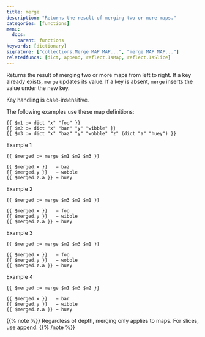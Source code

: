 ```yaml
---
title: merge
description: "Returns the result of merging two or more maps."
categories: [functions]
menu:
  docs:
    parent: functions
keywords: [dictionary]
signature: ["collections.Merge MAP MAP...", "merge MAP MAP..."]
relatedfuncs: [dict, append, reflect.IsMap, reflect.IsSlice]
---
```


Returns the result of merging two or more maps from left to right. If a key already exists, `merge` updates its value. If a key is absent, `merge` inserts the value under the new key.

Key handling is case-insensitive.

The following examples use these map definitions:

```go-html-template
{{ $m1 := dict "x" "foo" }}
{{ $m2 := dict "x" "bar" "y" "wibble" }}
{{ $m3 := dict "x" "baz" "y" "wobble" "z" (dict "a" "huey") }}
```

Example 1

```go-html-template
{{ $merged := merge $m1 $m2 $m3 }}

{{ $merged.x }}   → baz
{{ $merged.y }}   → wobble
{{ $merged.z.a }} → huey
```

Example 2

```go-html-template
{{ $merged := merge $m3 $m2 $m1 }}

{{ $merged.x }}   → foo
{{ $merged.y }}   → wibble
{{ $merged.z.a }} → huey
```

Example 3

```go-html-template
{{ $merged := merge $m2 $m3 $m1 }}

{{ $merged.x }}   → foo
{{ $merged.y }}   → wobble
{{ $merged.z.a }} → huey
```

Example 4

```go-html-template
{{ $merged := merge $m1 $m3 $m2 }}

{{ $merged.x }}   → bar
{{ $merged.y }}   → wibble
{{ $merged.z.a }} → huey
```

{{% note %}}
Regardless of depth, merging only applies to maps. For slices, use [append](/functions/append).
{{% /note %}}
